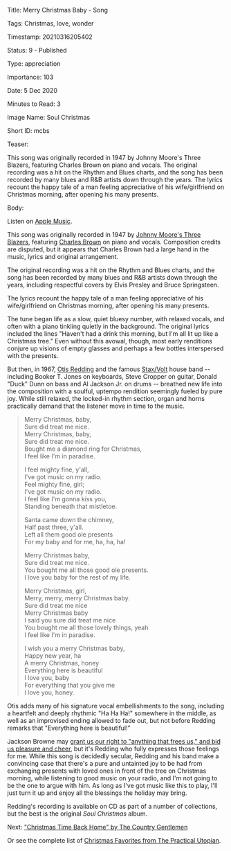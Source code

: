 Title:  Merry Christmas Baby - Song

Tags:   Christmas, love, wonder

Timestamp: 20210316205402

Status: 9 - Published

Type:   appreciation

Importance: 103

Date:   5 Dec 2020

Minutes to Read: 3

Image Name: Soul Christmas

Short ID: mcbs

Teaser: 

This song was originally recorded in 1947 by Johnny Moore's Three Blazers, featuring Charles Brown on piano and vocals. The original recording was a hit on the Rhythm and Blues charts, and the song has been recorded by many blues and R&B artists down through the years. The lyrics recount the happy tale of a man feeling appreciative of his wife/girlfriend on Christmas morning, after opening his many presents. 


Body: 

Listen on [Apple Music](https://music.apple.com/us/album/merry-christmas-baby/399650872?i=399651038).

This song was originally recorded in 1947 by [Johnny Moore's Three Blazers][3b], featuring [Charles Brown][cb] on piano and vocals. Composition credits are disputed, but it appears that Charles Brown had a large hand in the music, lyrics and original arrangement. 

The original recording was a hit on the Rhythm and Blues charts, and the song has been recorded by many blues and R&B artists down through the years, including respectful covers by Elvis Presley and Bruce Springsteen.  

The lyrics recount the happy tale of a man feeling appreciative of his wife/girlfriend on Christmas morning, after opening his many presents.  

The tune began life as a slow, quiet bluesy number, with relaxed vocals, and often with a piano tinkling quietly in the background. The original lyrics included the lines "Haven't had a drink this morning, but I'm all lit up like a Christmas tree." Even without this avowal, though, most early renditions conjure up visions of empty glasses and perhaps a few bottles interspersed with the presents. 

But then, in 1967, [Otis Redding][or] and the famous [Stax/Volt][sv] house band -- including Booker T. Jones on keyboards, Steve Cropper on guitar,  Donald "Duck" Dunn on bass and Al Jackson Jr. on drums -- breathed new life into the composition with a soulful, uptempo rendition seemingly fueled by pure joy. While still relaxed, the locked-in rhythm section, organ and horns practically demand that the listener move in time to the music. 

> Merry Christmas, baby,  
> Sure did treat me nice.  
> Merry Christmas, baby,  
> Sure did treat me nice.  
> Bought me a diamond ring for Christmas,  
> I feel like I'm in paradise.  
>   
> I feel mighty fine, y'all,  
> I've got music on my radio.  
> Feel mighty fine, girl;  
> I've got music on my radio.  
> I feel like I'm gonna kiss you,  
> Standing beneath that mistletoe.  
>   
> Santa came down the chimney,  
> Half past three, y'all.  
> Left all them good ole presents  
> For my baby and for me, ha, ha, ha!  
>
> Merry Christmas baby,  
> Sure did treat me nice.  
> You bought me all those good ole presents.  
> I love you baby for the rest of my life.  
>   
> Merry Christmas, girl,  
> Merry, merry, merry Christmas baby.  
> Sure did treat me nice  
> Merry Christmas baby  
> I said you sure did treat me nice  
> You bought me all those lovely things, yeah  
> I feel like I'm in paradise.  
>   
> I wish you a merry Christmas baby,  
> Happy new year, ha  
> A merry Christmas, honey  
> Everything here is beautiful  
> I love you, baby  
> For everything that you give me  
> I love you, honey.

Otis adds many of his signature vocal embellishments to the song, including a heartfelt and deeply rhythmic "Ha Ha Ha!" somewhere in the middle, as well as an improvised ending allowed to fade out, but not before Redding remarks that "Everything here is beautiful!" 

Jackson Browne may [grant us our right to "anything that frees us," and bid us pleasure and cheer][rj], but it's Redding who fully expresses those feelings for me. While this song is decidedly secular, Redding and his band make a convincing case that there's a pure and untainted joy to be had from exchanging presents with loved ones in front of the tree on Christmas morning, while listening to good music on your radio, and I'm not going to be the one to argue with him. As long as I've got music like this to play, I'll just turn it up and enjoy all the blessings the holiday may bring. 

Redding's recording is available on CD as part of a number of collections, but the best is the original *Soul Christmas* album. 

Next: ["Christmas Time Back Home" by The Country Gentlemen](christmas-time-back-home-song-by-the-country-gentlemen.html) 

Or see the complete list of [Christmas Favorites from The Practical Utopian](christmas-favorites-from-the-practical-utopian.html).

[3b]: https://en.wikipedia.org/wiki/Johnny_Moore%27s_Three_Blazers
[cb]: https://en.wikipedia.org/wiki/Charles_Brown_(musician)
[or]: https://en.wikipedia.org/wiki/Otis_Redding
[rj]: the-rebel-jesus-song-by-jackson-browne.html
[sv]: https://en.wikipedia.org/wiki/Stax_Records#House_band
